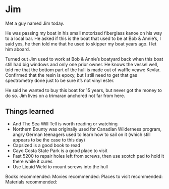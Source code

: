 # Jim

Met a guy named Jim today.

He was passing my boat in his small motorized fiberglass kanoe on his way to a local bar.  He asked if this is the boat that used to be at Bob & Annie’s, I said yes,
he then told me that he used to skipper my boat years ago.  I let him aboard.

Turned out Jim used to work at Bob & Annie’s boatyard back when this boat still had big windows and only one prior owner.
He knows the vessel well, told me that the bottom part of the hull is made out of waffle veawe Kevlar.
Confirmed that the resin is epoxy, but I still need to get that gas spectrometry done just to be sure it’s not vinyl ester.

He said he wanted to buy this boat for 15 years, but never got the money to do so.  Jim lives on a trimaran anchored not far from here.


## Things learned

 - And The Sea Will Tell is worth reading or watching
 - Northern Bounty was originally used for Canadian Wilderness program, angry German teenagers used to learn how to sail on it (which still appears to be the case to this day)
 - Capsized is a good book to read
 - Cayo Costa State Park is a good place to visit
 - Fast 5200 to repair holes left from screws, then use scotch pad to hold it there while it cures
 - Use Liquid Weld to mount screws into the hull

Books recommended:
Movies recommended:
Places to visit recommended:
Materials recommended:
